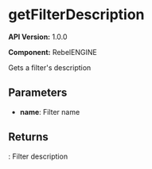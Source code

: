 # getFilterDescription

**API Version:** 1.0.0

**Component:** RebelENGINE

Gets a filter's description

## Parameters

- **name**: Filter name

## Returns

: Filter description

